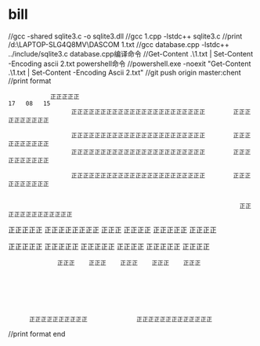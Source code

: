 # bill
//gcc -shared sqlite3.c -o sqlite3.dll
//gcc 1.cpp -lstdc++ sqlite3.c
//print /d:\\LAPTOP-SLG4Q8MV\DASCOM 1.txt
//gcc database.cpp -lstdc++ ../include/sqlite3.c   database.cpp编译命令
//Get-Content .\1.txt | Set-Content -Encoding ascii 2.txt   powershell命令
//powershell.exe -noexit "Get-Content .\1.txt | Set-Content -Encoding Ascii 2.txt"
//git push origin master:chent
//print format




        
                正正正正正                                                     17   08   15     
                      正正正正正正正正正正正正正正正正正正正正正正正        正正正正正正正正正正

                      正正正正正正正正正正正正正正正正正正正正正正正        正正正正正正正正正正
                      正正正正正正正正正正正正正正正正正正正正正正正        正正正正正正正正正正
                                                                                                    
                      正正正正正正正正正正正正正正正正正正正正正正正        正正正正正正正正正正
                                                                                                    
                                                                                                    
                                                                      正正正正正正正正正正正正正
正正正正正  正正正正正正正正  正正正  正正正正  正正正正正  正正正正
                                                                                                    
                                                                                                    
                                                                                                    
正正正正正    正正正正正  正正正正正  正正正正  正正正正正  正正正正
                                                                                                    
                  正正正    正正正    正正正    正正正    正正正
                                                                                                    
                                                                                                    
                                                                                                    
                                                                                                    
                                                                                                    
                                                                                                    
                                                                                                    
          正正正正正正正正正正              正正正正正正正正正正正正正
                                                                                                    
//print format end